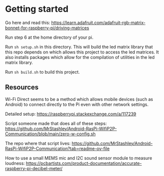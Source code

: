 # Getting started
Go here and read this: https://learn.adafruit.com/adafruit-rgb-matrix-bonnet-for-raspberry-pi/driving-matrices

Run step 6 at the home directory of your pi.

Run `sh setup.sh` in this directory. This will build the led matrix library that this repo depends on which allows this project to access the led matrices. It also installs packages which allow for the compilation of utilities in the led matrix library.

Run `sh build.sh` to build this project.

## Resources
Wi-Fi Direct seems to be a method which allows mobile devices (such as Android) to connect directly to the Pi even with other network settings.

Detailed setup: https://raspberrypi.stackexchange.com/a/117239

Script someone made that does all of these steps: https://github.com/MrStashley/Android-RasPi-WifiP2P-Communication/blob/main/zero-w-config.sh

The repo where that script lives: https://github.com/MrStashley/Android-RasPi-WifiP2P-Communication?tab=readme-ov-file

How to use a small MEMS mic and I2C sound sensor module to measure loudness:
https://pcbartists.com/product-documentation/accurate-raspberry-pi-decibel-meter/
